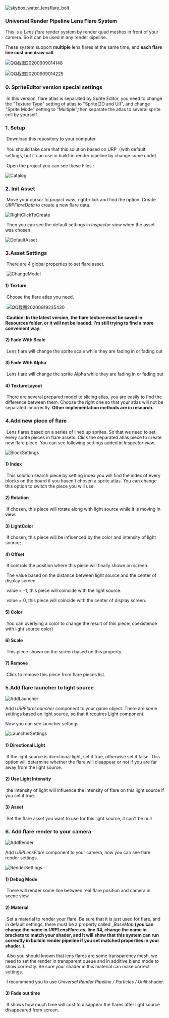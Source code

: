 ![skybox_water_lensflare_bolt](https://raw.githubusercontent.com/Reguluz/ImageBed/master/20200909013222.png)



### Universal Render Pipeline Lens Flare System

This is a _Lens flare_ render system by render quad meshes in front of your camera. So it can be used in any render pipeline.

These system support __multiple__ lens flares at the same time, and __each flare line cost one draw call__.

![QQ截图20200909014148](https://raw.githubusercontent.com/Reguluz/ImageBed/master/20200909014244.png)

![QQ截图20200909014225](https://raw.githubusercontent.com/Reguluz/ImageBed/master/20200909014307.png)



### 0. SpriteEditor version special settings

​	In this version, flare atlas is separated by Sprite Editor, you need to change the "Texture Type" setting of atlas to "Sprite(2D and UI)", and change "Sprite Mode" setting to "Multiple",then separate the atlas to several sprite cell by yourself. 

### 1. Setup

​	Download this repository to your computer.

​	You should take care that this solution based on URP（with default settings, but it can use in build-in render pipeline by change some code）

​	Open the project you can see these Files :

![Catalog](https://github.com/Reguluz/ImageBed/blob/master/Catalog.png)



### 2. Init Asset

​	Move your cursor to _project view_, right-click and find the option: Create _URPFlareData_ to create a new flare data.

![RightClickToCreate](https://github.com/Reguluz/ImageBed/blob/master/RightClickToCreate.png)

​	Then you can see the default settings in _Inspector view_ when the asset was chosen.

![DefaultAsset](https://github.com/Reguluz/ImageBed/blob/master/DefaultAsset.png)



### 3.Asset Settings

​	There are 4 global properties to set flare asset.

​	![ChangeModel](https://github.com/Reguluz/ImageBed/blob/master/ChangeModel.png)

#### 1) Texture

​	Choose the flare atlas you need.

​	![QQ截图20200919235430](https://raw.githubusercontent.com/Reguluz/ImageBed/master/20200919235457.png)

​	__Caution: In the latest version, the flare texture must be saved in Resources folder, or it will not be loaded. I'm still trying to find a more convenient way.__

#### 2) Fade With Scale

​	Lens flare will change the sprite scale while they are fading in or fading out

#### 3) Fade With Alpha

​	Lens flare will change the sprite Alpha while they are fading in or fading out

#### 4) TextureLayout

​	There are several prepared model to slicing atlas, you are easily to find the difference between them. Choose the right one so that your atlas will not be separated incorrectly. __Other implementation methods are in research.__



### 4.Add new piece of flare

​	Lens flares based on a series of lined up sprites. So that we need to set every sprite pieces in flare assets. Click the separated atlas piece to create new flare piece. You can see following settings added in _Inspector view_.

![BlockSettings](https://github.com/Reguluz/ImageBed/blob/master/BlockSettings.png)

#### 1) Index

​	This solution search piece by setting index.you will find the index of every blocks on the board if you haven't chosen a sprite atlas. You can change this option to switch the piece you will use.

#### 2) Rotation

​	If chosen, this piece will rotate along with light source while it is moving in view.

#### 3) LightColor

​	If chosen, this piece will be influenced by the color and intensity of light source;

#### 4) Offset

​	It controls the position where this piece will finally shown on screen.

​	The value based on the distance between light source and the center of display screen.

​	value = -1, this piece will coincide with the light source.

​	value = 0, this piece will coincide with the center of display screen.

#### 5) Color

​	You can overlying a color to change the result of this piece( coexistence with light source color)

#### 6) Scale

​	This piece shown on the screen based on this property.

#### 7) Remove

​	Click to remove this piece from flare pieces list.



### 5.Add flare launcher to light source

![AddLauncher](https://github.com/Reguluz/ImageBed/blob/master/AddLauncher.png)

Add _URPFlareLauncher_ component to your game object. There are some settings based on light source, so that it requires Light component.

Now you can see launcher settings.

![LauncherSettings](https://github.com/Reguluz/ImageBed/blob/master/LauncherSettings.png)

#### 1) Directional Light

​	If the light source is directional light, set it true,  otherwise set it false. This option will determine whether the flare will disappear or not if you are far away from the light source.

#### 2) Use Light Intensity

​	the intensity of light will influence the intensity of flare on this light source if you set it true.

#### 3) Asset

​	Set the flare asset you want to use for this light source, it can't be null



### 6. Add flare render to your  camera

![AddRender](https://github.com/Reguluz/ImageBed/blob/master/AddRender.png)

Add _URPLensFlare_ component to your camera, now you can see flare render settings.

![RenderSettings](https://github.com/Reguluz/ImageBed/blob/master/RenderSettings.png)

#### 1) Debug Mode

​	There will render some line between real flare position and camera in scene view

#### 2) Material

​	Set a material to render your flare. Be sure that it is just used for flare, and in default settings, there must be a property called __BaseMap_ **(you can change the name in _URPLensFlare.cs_, line 34, change the name in brackets to match your shader, and it will show that this system can run correctly in buildin render pipeline if you set matched properties in your shader. )**.

​	Also you should known that lens flares are some transparency mesh, we need to set the render in transparent queue and in additive blend mode to show correctly. Be sure your shader in this material can make correct settings.

​	I recommend you to use _Universal Render Pipeline / Particles / Unlit_ shader.

#### 3) Fade out time

​	It shows how much time will cost to disappear the flares after light source disappeared from screen.

